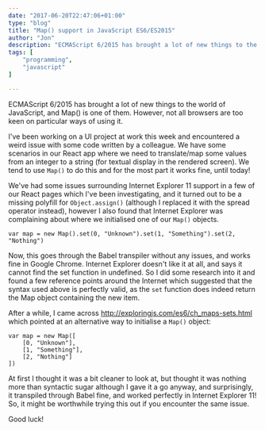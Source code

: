 ```yaml
---
date: "2017-06-20T22:47:06+01:00"
type: "blog"
title: "Map() support in JavaScript ES6/ES2015"
author: "Jon"
description: "ECMAScript 6/2015 has brought a lot of new things to the world of JavaScript, and Map() is one of them. However, not all browsers are too keen on particular ways of using it..."
tags: [
	"programming",
	"javascript"
]

---
```


ECMAScript 6/2015 has brought a lot of new things to the world of JavaScript, and Map() is one of them. However, not all browsers are too keen on particular ways of using it.

I've been working on a UI project at work this week and encountered a weird issue with some code written by a colleague. We have some scenarios in our React app where we need to translate/map some values from an integer to a string (for textual display in the rendered screen). We tend to use `Map()` to do this and for the most part it works fine, until today!

We've had some issues surrounding Internet Explorer 11 support in a few of our React pages which I've been investigating, and it turned out to be a missing polyfill for `Object.assign()` (although I replaced it with the spread operator instead), however I also found that Internet Explorer was complaining about where we initialised one of our `Map()` objects.

	var map = new Map().set(0, "Unknown").set(1, "Something").set(2, "Nothing")

Now, this goes through the Babel transpiler without any issues, and works fine in Google Chrome. Internet Explorer doesn't like it at all, and says it cannot find the set function in undefined. So I did some research into it and found a few reference points around the Internet which suggested that the syntax used above is perfectly valid, as the `set` function does indeed return the Map object containing the new item.

After a while, I came across http://exploringjs.com/es6/ch_maps-sets.html which pointed at an alternative way to initialise a `Map()` object:

	var map = new Map([
		[0, "Unknown"],
		[1, "Something"],
		[2, "Nothing"]
	])

At first I thought it was a bit cleaner to look at, but thought it was nothing more than syntactic sugar although I gave it a go anyway, and surprisingly, it transpiled through Babel fine, and worked perfectly in Internet Explorer 11! So, it might be worthwhile trying this out if you encounter the same issue.

Good luck!
